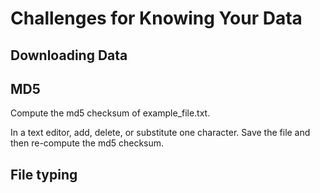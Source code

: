 # Challenges for Knowing Your Data

## Downloading Data

## MD5

Compute the md5 checksum of example_file.txt.

In a text editor, add, delete, or substitute one character. Save the file and then re-compute the md5 checksum.

## File typing
